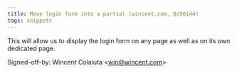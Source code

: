 ```yaml
---
title: Move login form into a partial (wincent.com, 8c98144)
tags: snippets
---
```


This will allow us to display the login form on any page as well as on its own dedicated page.

Signed-off-by: Wincent Colaiuta &lt;win@wincent.com&gt;
